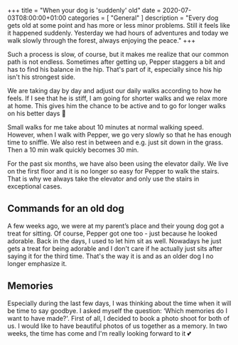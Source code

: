 +++
title =  "When your dog is 'suddenly' old"
date = 2020-07-03T08:00:00+01:00
categories = [
    "General"
]
description = "Every dog gets old at some point and has more or less minor problems. Still it feels like it happened suddenly. Yesterday we had hours of adventures and today we walk slowly through the forest, always enjoying the peace."
+++

Such a process is slow, of course, but it makes me realize that our common path is not endless. Sometimes after getting up, Pepper staggers a bit and has to find his balance in the hip. That's part of it, especially since his hip isn't his strongest side.  

We are taking day by day and adjust our daily walks according to how he feels. If I see that he is stiff, I am going for shorter walks and we relax more at home. This gives him the chance to be active and to go for longer walks on his better days 🐾  

Small walks for me take about 10 minutes at normal walking speed. However, when I walk with Pepper, we go very slowly so that he has enough time to sniffle. We also rest in between and e.g. just sit down in the grass. Then a 10 min walk quickly becomes 30 min.  

For the past six months, we have also been using the elevator daily. We live on the first floor and it is no longer so easy for Pepper to walk the stairs. That is why we always take the elevator and only use the stairs in exceptional cases.  

## Commands for an old dog
A few weeks ago, we were at my  parent’s place and their young dog got a treat for sitting. Of course, Pepper got one too - just because he looked adorable. Back in the days, I used to let him sit as well. Nowadays he just gets a treat for being adorable and I don't care if he actually just sits after saying it for the third time. That's the way it is and as an older dog I no longer emphasize it.  

## Memories
Especially during the last few days, I was thinking about the time when it will be time to say goodbye. I asked myself the question: ‘Which memories do I want to have made?'.
First of all, I decided to book a photo shoot for both of us. I would like to have beautiful photos of us together as a memory. In two weeks, the time has come and I'm really looking forward to it 💕
